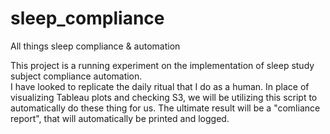 # sleep_compliance
All things sleep compliance &amp; automation

This project is a running experiment on the implementation of sleep study subject compliance automation.  
I have looked to replicate the daily ritual that I do as a human.  In place of visualizing Tableau plots and checking
S3, we will be utilizing this script to automatically do these thing for us.  The ultimate result
will be a "comliance report", that will automatically be printed and logged.
